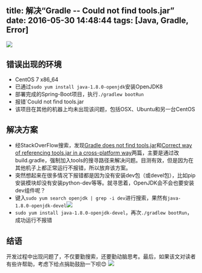 title: 解决“Gradle -- Could not find tools.jar”
date: 2016-05-30 14:48:44
tags: [Java, Gradle, Error]
---
![](https://image.blog.chaosjohn.com/Gradle-Could-not-find-tools-jar/gradle.png)

## 错误出现的环境 
* CentOS 7 x86_64
* 已通过`sudo yum install java-1.8.0-openjdk`安装OpenJDK8
* 部署完成的Spring-Boot项目，执行`./gradlew bootRun` 
* 报错`Could not find tools.jar
* 该项目在其他的机器上均未出现该问题，包括OSX、Ubuntu和另一台CentOS

## 解决方案
* 经StackOverFlow搜索，发现[Gradle does not find tools.jar](https://stackoverflow.com/questions/11345193/gradle-does-not-find-tools-jar)和[Correct way of referencing tools.jar in a cross-platform way](https://stackoverflow.com/questions/25626757/correct-way-of-referencing-tools-jar-in-a-cross-platform-way/25628156#25628156)两篇，主要是通过改build.gradle，强制加入tools的搜寻路径来解决问题。目测有效，但是因为在其他机子上都正常运行不报错，所以放弃该方案。
* 突然想起来在很多情况下报错都是因为没有安装dev包（或devel包），比如pip安装模块却没有安装python-dev等等。就寻思着，OpenJDK会不会也要安装dev组件呢？
* 键入`sudo yum search openjdk | grep -i dev`进行搜索，果然有`java-1.8.0-openjdk-devel`![](https://image.blog.chaosjohn.com/Gradle-Could-not-find-tools-jar/yum-search-openjdk-dev.png)
* `sudo yum install java-1.8.0-openjdk-devel`，再次`./gradlew bootRun`，成功运行不报错

## 结语
开发过程中出现问题了，不仅要勤搜索，还要勤动脑思考。最后，如果该文对读者有些许帮助，考虑下给点捐助鼓励一下呗😊
![](https://image.blog.chaosjohn.com/donate-me.png)
